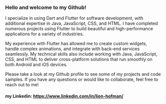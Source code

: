 ### Hello and welcome to my Github! 

I specialize in using Dart and Flutter for software development, with additional expertise in Java, JavaScript, CSS, and HTML. I have completed numerous projects using Flutter to build beautiful and high-performance applications for a variety of industries.

My experience with Flutter has allowed me to create custom widgets, handle complex animations, and integrate with back-end services seamlessly. My technical skills also include working with Java, JavaScript, CSS, and HTML to deliver cross-platform solutions that run smoothly on both Android and iOS devices.

Please take a look at my Github profile to see some of my projects and code samples. If you have any questions or would like to collaborate, feel free to reach out to me!

#### my Linkedin: https://www.linkedin.com/in/lion-hofman/
